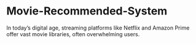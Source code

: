 # Movie-Recommended-System
In today’s digital age, streaming platforms like Netflix and Amazon Prime offer vast movie libraries, often overwhelming users.
